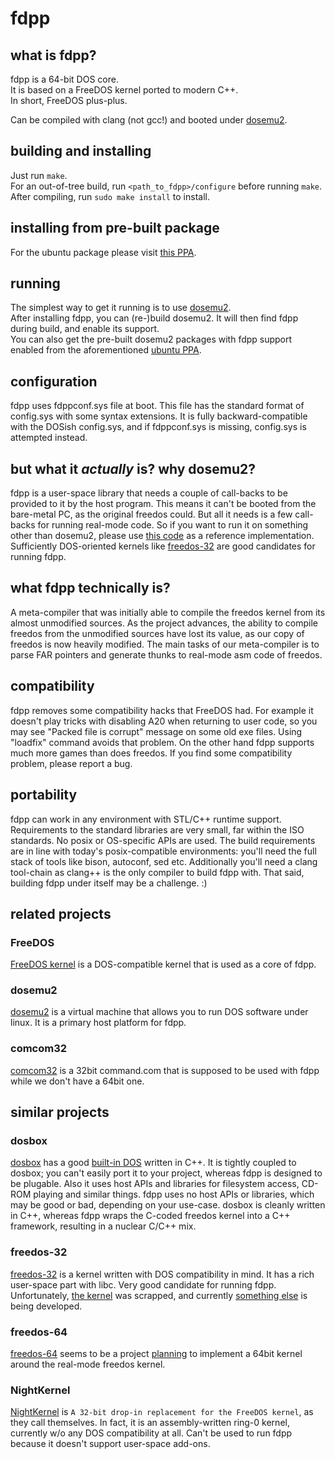 # fdpp

## what is fdpp?
fdpp is a 64-bit DOS core.<br/>
It is based on a FreeDOS kernel ported to modern C++.<br/>
In short, FreeDOS plus-plus.

Can be compiled with clang (not gcc!) and booted under
[dosemu2](https://github.com/stsp/dosemu2).

## building and installing
Just run `make`.<br/>
For an out-of-tree build, run `<path_to_fdpp>/configure`
before running `make`.<br/>
After compiling, run `sudo make install` to install.

## installing from pre-built package
For the ubuntu package please visit
[this PPA](https://code.launchpad.net/~dosemu2/+archive/ubuntu/ppa).

## running
The simplest way to get it running is to use
[dosemu2](https://github.com/stsp/dosemu2).<br/>
After installing fdpp, you can (re-)build dosemu2.
It will then find fdpp during build, and enable its support.<br/>
You can also get the pre-built dosemu2 packages with
fdpp support enabled from the aforementioned
[ubuntu PPA](https://code.launchpad.net/~dosemu2/+archive/ubuntu/ppa).

## configuration
fdpp uses fdppconf.sys file at boot. This file has
the standard format of config.sys with some syntax
extensions. It is fully backward-compatible with the
DOSish config.sys, and if fdppconf.sys is missing,
config.sys is attempted instead.

## but what it *actually* is? why dosemu2?
fdpp is a user-space library that needs a couple of
call-backs to be provided to it by the host program.
This means it can't be booted from the bare-metal PC,
as the original freedos could. But all it needs is a
few call-backs for running real-mode code. So if you
want to run it on something other than dosemu2, please
use
[this code](https://github.com/stsp/dosemu2/blob/devel/src/plugin/fdpp/fdpp.c)
as a reference implementation. Sufficiently DOS-oriented
kernels like [freedos-32](http://freedos-32.sourceforge.net/)
are good candidates for running fdpp.

## what fdpp technically is?
A meta-compiler that was initially able to compile the
freedos kernel from its almost unmodified sources.
As the project advances, the ability to compile freedos
from the unmodified sources have lost its value, as our
copy of freedos is now heavily modified. The main tasks
of our meta-compiler is to parse FAR pointers and generate
thunks to real-mode asm code of freedos.

## compatibility
fdpp removes some compatibility hacks that FreeDOS had.
For example it doesn't play tricks with disabling A20 when
returning to user code, so you may see "Packed file is corrupt"
message on some old exe files. Using "loadfix" command avoids
that problem.
On the other hand fdpp supports much more games than does freedos.
If you find some compatibility problem, please report a bug.

## portability
fdpp can work in any environment with STL/C++ runtime support.
Requirements to the standard libraries are very small, far
within the ISO standards. No posix or OS-specific APIs are used.
The build requirements are in line with today's posix-compatible
environments: you'll need the full stack of tools like bison,
autoconf, sed etc. Additionally you'll need a clang tool-chain
as clang++ is the only compiler to build fdpp with. That said,
building fdpp under itself may be a challenge. :)

## related projects
### FreeDOS
[FreeDOS kernel](http://www.fdos.org/kernel/) is a
DOS-compatible kernel that is used as a core of fdpp.

### dosemu2
[dosemu2](https://github.com/stsp/dosemu2)
is a virtual machine that allows you to run DOS software under linux.
It is a primary host platform for fdpp.

### comcom32
[comcom32](https://github.com/stsp/comcom32)
is a 32bit command.com that is supposed to be used with fdpp
while we don't have a 64bit one.

## similar projects
### dosbox
[dosbox](https://www.dosbox.com/) has a good
[built-in DOS](https://sourceforge.net/p/dosbox/code-0/HEAD/tree/dosbox/trunk/src/dos/)
written in C++. It is tightly coupled to dosbox; you can't
easily port it to your project, whereas fdpp is designed to
be plugable. Also it uses host APIs and libraries for
filesystem access, CD-ROM playing and similar things. fdpp
uses no host APIs or libraries, which may be good or bad,
depending on your use-case. dosbox is cleanly written in C++,
whereas fdpp wraps the C-coded freedos kernel into a C++ framework,
resulting in a nuclear C/C++ mix.

### freedos-32
[freedos-32](http://freedos-32.sourceforge.net/) is a
kernel written with DOS compatibility in mind. It has a
rich user-space part with libc. Very good candidate for
running fdpp. Unfortunately,
[the kernel](https://sourceforge.net/p/freedos-32/code/HEAD/tree/trunk/)
was scrapped, and currently
[something else](https://github.com/salvois/kernel)
is being developed.

### freedos-64
[freedos-64](https://sourceforge.net/projects/dos64/)
seems to be a project
[planning](http://freedos.10956.n7.nabble.com/DOS-Development-Idea-td16159.html)
to implement a 64bit kernel around the real-mode
freedos kernel.

### NightKernel
[NightKernel](https://github.com/mercury0x000d/NightKernel)
is `A 32-bit drop-in replacement for the FreeDOS kernel`, as
they call themselves. In fact, it is an assembly-written
ring-0 kernel, currently w/o any DOS compatibility at all.
Can't be used to run fdpp because it doesn't support user-space
add-ons.
